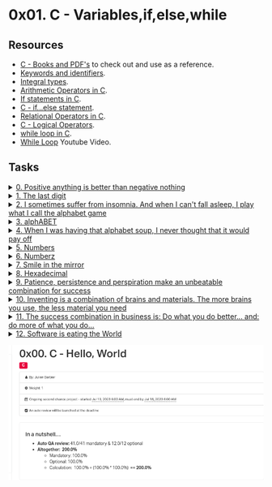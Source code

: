 # 0x01. C - Variables,if,else,while

## Resources

- [C - Books and PDF's](../references) to check out and use as a reference.
- [Keywords and identifiers](https://publications.gbdirect.co.uk//c_book/chapter2/keywords_and_identifiers.html).
- [Integral types](https://publications.gbdirect.co.uk//c_book/chapter2/integral_types.html).
- [Arithmetic Operators in C](https://www.tutorialspoint.com/cprogramming/c_arithmetic_operators.htm).
- [If statements in C](https://www.cprogramming.com/tutorial/c/lesson2.html).
- [C - if...else statement](https://www.tutorialspoint.com/cprogramming/if_else_statement_in_c.htm).
- [Relational Operators in C](https://www.tutorialspoint.com/cprogramming/c_relational_operators.htm).
- [C - Logical Operators](https://fresh2refresh.com/c-programming/c-operators-expressions/c-logical-operators/).
- [while loop in C](https://www.tutorialspoint.com/cprogramming/c_while_loop.htm).
- [While Loop](https://youtu.be/Ju1LYO9pkaI) Youtube Video.

## Tasks

<details>
<summary><a href="./0-positive_or_negative.c">0. Positive anything is better than negative nothing</a></summary><br>

<a href='https://postimages.org/' target='_blank'><img src='https://i.postimg.cc/xjvjqfnG/image.png' border='0' alt='image'/></a>
- [Source Code](https://github.com/holbertonschool/0x01.c/blob/master/0-positive_or_negative_c)
- Compile this way: `gcc -Wall -pedantic -Werror -Wextra -std=gnu89 0-positive_or_negative.c -o 0-positive_or_negative`

</details>


<details>
<summary><a href="./1-last_digit.c">1. The last digit</a></summary><br>

<a href='https://postimg.cc/6TD40Kzx' target='_blank'><img src='https://i.postimg.cc/tCgd9CxJ/image.png' border='0' alt='image'/></a>
- [Source Code](./https://github.com/holbertonschool/0x01.c/blob/master/1-last_digit_c)
- Compile this way: `gcc -Wall -pedantic -Werror -Wextra -std=gnu89 1-last_digit.c -o 1-last_digit`

</details>

<details>
<summary><a href="./2-print_alphabet.c">2. I sometimes suffer from insomnia. And when I can't fall asleep, I play what I call the alphabet game</a></summary><br>

<a href='https://postimages.org/' target='_blank'><img src='https://i.postimg.cc/W1qSGbSz/image.png' border='0' alt='image'/></a>
- Compile this way: `gcc -Wall -pedantic -Werror -Wextra -std=gnu89 2-print_alphabet.c -o 2-print_alphabet`

<a href='https://postimg.cc/vghQ59Q3' target='_blank'><img src='https://i.postimg.cc/QCGHGkvG/image.png' border='0' alt='image'/></a>

</details>

<details>
<summary><a href="./3-print_alphabets.c">3. alphABET</a></summary><br>

<a href='https://postimages.org/' target='_blank'><img src='https://i.postimg.cc/8P1mXYfS/image.png' border='0' alt='image'/></a>
- Compile this way: `gcc -Wall -pedantic -Werror -Wextra -std=gnu89 3-print_alphabets.c -o 3-print_alphabets`

</details>

<details>
<summary><a href="./4-print_alphabt.c">4. When I was having that alphabet soup, I never thought that it would pay off</a></summary><br>

<a href='https://postimages.org/' target='_blank'><img src='https://i.postimg.cc/JhGLNK53/image.png' border='0' alt='image'/></a>
- Compile this way: `gcc -Wall -pedantic -Werror -Wextra -std=gnu89 4-print_alphabt.c -o 4-print_alphabt`

</details>


<details>
<summary><a href="./5-print_numbers.c">5. Numbers</a></summary><br>

<a href='https://postimages.org/' target='_blank'><img src='https://i.postimg.cc/3R8bjwTs/image.png' border='0' alt='image'/></a>
- Compile this way: `gcc -Wall -pedantic -Werror -Wextra -std=gnu89 5-print_numbers.c -o 5-print_numbers`

</details>

<details>
<summary><a href="./6-print_numberz.c">6. Numberz</a></summary><br>

<a href='https://postimages.org/' target='_blank'><img src='https://i.postimg.cc/SxDpwHKb/image.png' border='0' alt='image'/></a>
- This [ASCII](https://ascii.cl/) table will help you understand my solution.
	- For this you need to understand that `putchar` holds the decimal representation of the variable.
	- So we add `0 == 48` 48 is the decimal value to our single digit integer to convert it into its character representation.
	- Better explanation [here](https://stackoverflow.com/questions/21255038/what-does-putchar0-num-do)
- Compile this way: `gcc -Wall -pedantic -Werror -Wextra -std=gnu89 6-print_numberz.c -o 6-print_numberz`

</details>

<details>
<summary><a href="./7-print_tebahpla.c">7. Smile in the mirror</a></summary><br>

<a href='https://postimages.org/' target='_blank'><img src='https://i.postimg.cc/7hfC2SQf/image.png' border='0' alt='image'/></a>
- Compile this way: `gcc -Wall -pedantic -Werror -Wextra -std=gnu89 7-print_tebahpla.c -o 7-print_tebahpla`

</details>

<details>
<summary><a href="./8-print_base16.c">8. Hexadecimal</a></summary><br>

<a href='https://postimages.org/' target='_blank'><img src='https://i.postimg.cc/pLT2XP4L/image.png' border='0' alt='image'/></a>
- Compile this way: `gcc -Wall -pedantic -Werror -Wextra -std=gnu89 8-print_base16.c -o 8-print_base16`

</details>

<details>
<summary><a href="./9-print_comb.c">9. Patience, persistence and perspiration make an unbeatable combination for success</a></summary><br>

<a href='https://postimages.org/' target='_blank'><img src='https://i.postimg.cc/5tHb81BN/image.png' border='0' alt='image'/></a>
- Compile this way: `gcc -Wall -pedantic -Werror -Wextra -std=gnu89 9-print_comb.c -o 9-print_comb`

</details>

<details>
<summary><a href="./100-print_comb3.c">10. Inventing is a combination of brains and materials. The more brains you use, the less material you need</a></summary><br>

<a href='https://postimages.org/' target='_blank'><img src='https://i.postimg.cc/vmj9vQCP/image.png' border='0' alt='image'/></a>
- Compile this way: `gcc -Wall -pedantic -Werror -Wextra -std=gnu89 100-print_comb3.c -o 100-print_comb3`

</details>


<details>
<summary><a href="./101-print_comb4.c">11. The success combination in business is: Do what you do better... and: do more of what you do...</a></summary><br>

<a href='https://postimages.org/' target='_blank'><img src='https://i.postimg.cc/D0V76Dvk/image.png' border='0' alt='image'/></a>
- Compile this way: `gcc -Wall -pedantic -Werror -Wextra -std=gnu89 101-print_comb4.c -o 101-print_comb4`

</details>


<details>
<summary><a href="./102-print_comb5.c">12. Software is eating the World</a></summary><br>

<a href='https://postimages.org/' target='_blank'><img src='https://i.postimg.cc/90G1w4g5/image.png' border='0' alt='image'/></a>
- Compile this way: `gcc -Wall -pedantic -Werror -Wextra -std=gnu89 102-print_comb5.c -o 102-print_comb5`

</details>

![img](https://github.com/BraKoose/alx-low_level_programming/blob/main/0x01-variables_if_else_while/Screenshot%20from%202023-07-15%2007-32-55.png)
